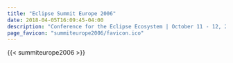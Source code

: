 ```yaml
---
title: "Eclipse Summit Europe 2006"
date: 2018-04-05T16:09:45-04:00
description: "Conference for the Eclipse Ecosystem | October 11 - 12, 2006 | Esslingen, Germany"
page_favicon: "summiteurope2006/favicon.ico"
---
```


{{< summiteurope2006 >}}
